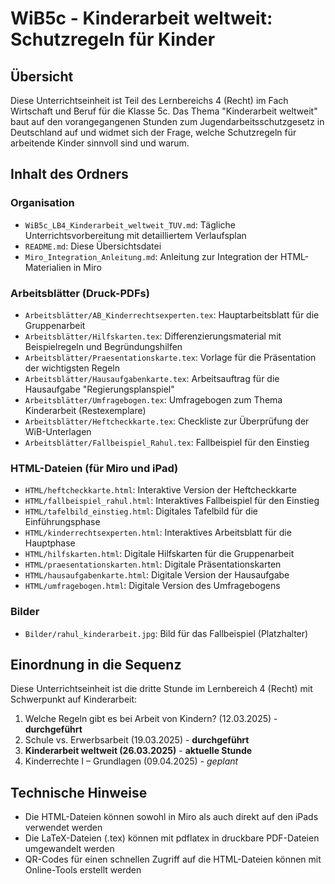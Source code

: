 # WiB5c - Kinderarbeit weltweit: Schutzregeln für Kinder

## Übersicht
Diese Unterrichtseinheit ist Teil des Lernbereichs 4 (Recht) im Fach Wirtschaft und Beruf für die Klasse 5c.
Das Thema "Kinderarbeit weltweit" baut auf den vorangegangenen Stunden zum Jugendarbeitsschutzgesetz in 
Deutschland auf und widmet sich der Frage, welche Schutzregeln für arbeitende Kinder sinnvoll sind und warum.

## Inhalt des Ordners

### Organisation
- `WiB5c_LB4_Kinderarbeit_weltweit_TUV.md`: Tägliche Unterrichtsvorbereitung mit detailliertem Verlaufsplan
- `README.md`: Diese Übersichtsdatei
- `Miro_Integration_Anleitung.md`: Anleitung zur Integration der HTML-Materialien in Miro

### Arbeitsblätter (Druck-PDFs)
- `Arbeitsblätter/AB_Kinderrechtsexperten.tex`: Hauptarbeitsblatt für die Gruppenarbeit
- `Arbeitsblätter/Hilfskarten.tex`: Differenzierungsmaterial mit Beispielregeln und Begründungshilfen
- `Arbeitsblätter/Praesentationskarte.tex`: Vorlage für die Präsentation der wichtigsten Regeln
- `Arbeitsblätter/Hausaufgabenkarte.tex`: Arbeitsauftrag für die Hausaufgabe "Regierungsplanspiel"
- `Arbeitsblätter/Umfragebogen.tex`: Umfragebogen zum Thema Kinderarbeit (Restexemplare)
- `Arbeitsblätter/Heftcheckkarte.tex`: Checkliste zur Überprüfung der WiB-Unterlagen
- `Arbeitsblätter/Fallbeispiel_Rahul.tex`: Fallbeispiel für den Einstieg

### HTML-Dateien (für Miro und iPad)
- `HTML/heftcheckkarte.html`: Interaktive Version der Heftcheckkarte
- `HTML/fallbeispiel_rahul.html`: Interaktives Fallbeispiel für den Einstieg
- `HTML/tafelbild_einstieg.html`: Digitales Tafelbild für die Einführungsphase
- `HTML/kinderrechtsexperten.html`: Interaktives Arbeitsblatt für die Hauptphase
- `HTML/hilfskarten.html`: Digitale Hilfskarten für die Gruppenarbeit
- `HTML/praesentationskarten.html`: Digitale Präsentationskarten
- `HTML/hausaufgabenkarte.html`: Digitale Version der Hausaufgabe
- `HTML/umfragebogen.html`: Digitale Version des Umfragebogens

### Bilder
- `Bilder/rahul_kinderarbeit.jpg`: Bild für das Fallbeispiel (Platzhalter)

## Einordnung in die Sequenz
Diese Unterrichtseinheit ist die dritte Stunde im Lernbereich 4 (Recht) mit Schwerpunkt auf Kinderarbeit:
1. Welche Regeln gibt es bei Arbeit von Kindern? (12.03.2025) - **durchgeführt**
2. Schule vs. Erwerbsarbeit (19.03.2025) - **durchgeführt**
3. **Kinderarbeit weltweit (26.03.2025)** - **aktuelle Stunde**
4. Kinderrechte I – Grundlagen (09.04.2025) - *geplant*

## Technische Hinweise
- Die HTML-Dateien können sowohl in Miro als auch direkt auf den iPads verwendet werden
- Die LaTeX-Dateien (.tex) können mit pdflatex in druckbare PDF-Dateien umgewandelt werden
- QR-Codes für einen schnellen Zugriff auf die HTML-Dateien können mit Online-Tools erstellt werden
